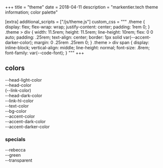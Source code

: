 +++
title = "theme"
date = 2018-04-11
description = "markentier.tech theme information; color palette"

[extra]
additional_scripts = ["/js/theme.js"]
custom_css = """
.theme {
  display: flex;
  flex-wrap: wrap;
  justify-content: center;
  padding: 1rem 0;
}
.theme > div {
  width: 11.5rem;
  height: 11.5rem;
  line-height: 10rem;
  flex: 0 0 auto;
  padding: .25rem;
  text-align: center;
  border: 1px solid var(--accent-darker-color);
  margin: 0 .25rem .25rem 0;
}
.theme > div span {
  display: inline-block;
  vertical-align: middle;
  line-height: normal;
  font-size: .8rem;
  font-family: var(--code-font);
}
"""
+++

## colors

<div class="theme">
  <div style="background:var(--head-light-color)"><span style="color:var(--bg-color)">--head-light-color</span></div>
  <div style="background:var(--head-color)"><span style="color:var(--bg-color)">--head-color<br/>(--link-color)</span></div>
  <div style="background:var(--head-dark-color)"><span style="color:var(--bg-color)">--head-dark-color</span></div>
  <div style="background:var(--link-hl-color)"><span style="color:var(--bg-color)">--link-hl-color</span></div>
  <div style="background:var(--text-color)"><span style="color:var(--bg-color)">--text-color</span></div>
  <div style="background:var(--bg-color)"><span>--bg-color</span></div>
  <div style="background:var(--accent-color)"><span>--accent-color</span></div>
  <div style="background:var(--accent-dark-color)"><span>--accent-dark-color</span></div>
  <div style="background:var(--accent-darker-color)"><span>--accent-darker-color</span></div>
  <!-- <div style="background:var(--accent-darkest-color)"><span>--accent-darkest-color</span></div> -->
</div>


### specials

<div class="theme">
  <div style="background:var(--rebecca)"><span style="color:var(--bg-color)">--rebecca</span></div>
  <div style="background:var(--green)"><span style="color:var(--bg-color)">--green</span></div>
  <div style="background:var(--transparent)"><span>--transparent</span></div>
</div>
<p></p>
